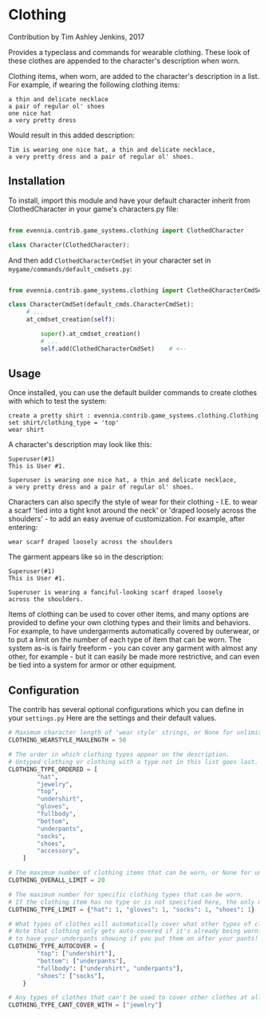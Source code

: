 # Clothing

Contribution by Tim Ashley Jenkins, 2017

Provides a typeclass and commands for wearable clothing. These 
look of these clothes are appended to the character's description when worn.

Clothing items, when worn, are added to the character's description
in a list. For example, if wearing the following clothing items:

    a thin and delicate necklace
    a pair of regular ol' shoes
    one nice hat
    a very pretty dress

Would result in this added description: 

    Tim is wearing one nice hat, a thin and delicate necklace,
    a very pretty dress and a pair of regular ol' shoes.

## Installation

To install, import this module and have your default character
inherit from ClothedCharacter in your game's characters.py file:

```python

from evennia.contrib.game_systems.clothing import ClothedCharacter

class Character(ClothedCharacter):

```

And then add `ClothedCharacterCmdSet` in your character set in
`mygame/commands/default_cmdsets.py`:

```python

from evennia.contrib.game_systems.clothing import ClothedCharacterCmdSet # <--

class CharacterCmdSet(default_cmds.CharacterCmdSet):
     # ...
     at_cmdset_creation(self):

         super().at_cmdset_creation()
         # ...
         self.add(ClothedCharacterCmdSet)    # <--

```

## Usage

Once installed, you can use the default builder commands to create clothes
with which to test the system:

    create a pretty shirt : evennia.contrib.game_systems.clothing.Clothing
    set shirt/clothing_type = 'top'
    wear shirt

A character's description may look like this:

    Superuser(#1)
    This is User #1.

    Superuser is wearing one nice hat, a thin and delicate necklace,
    a very pretty dress and a pair of regular ol' shoes.

Characters can also specify the style of wear for their clothing - I.E.
to wear a scarf 'tied into a tight knot around the neck' or 'draped
loosely across the shoulders' - to add an easy avenue of customization.
For example, after entering:

    wear scarf draped loosely across the shoulders

The garment appears like so in the description:

    Superuser(#1)
    This is User #1.

    Superuser is wearing a fanciful-looking scarf draped loosely
    across the shoulders.

Items of clothing can be used to cover other items, and many options
are provided to define your own clothing types and their limits and
behaviors. For example, to have undergarments automatically covered
by outerwear, or to put a limit on the number of each type of item
that can be worn. The system as-is is fairly freeform - you
can cover any garment with almost any other, for example - but it
can easily be made more restrictive, and can even be tied into a
system for armor or other equipment.

## Configuration

The contrib has several optional configurations which you can define in your `settings.py`
Here are the settings and their default values.

```python
# Maximum character length of 'wear style' strings, or None for unlimited.
CLOTHING_WEARSTYLE_MAXLENGTH = 50

# The order in which clothing types appear on the description.
# Untyped clothing or clothing with a type not in this list goes last.
CLOTHING_TYPE_ORDERED = [
        "hat",
        "jewelry",
        "top",
        "undershirt",
        "gloves",
        "fullbody",
        "bottom",
        "underpants",
        "socks",
        "shoes",
        "accessory",
    ]

# The maximum number of clothing items that can be worn, or None for unlimited.
CLOTHING_OVERALL_LIMIT = 20

# The maximum number for specific clothing types that can be worn.
# If the clothing item has no type or is not specified here, the only maximum is the overall limit.
CLOTHING_TYPE_LIMIT = {"hat": 1, "gloves": 1, "socks": 1, "shoes": 1}

# What types of clothes will automatically cover what other types of clothes when worn.
# Note that clothing only gets auto-covered if it's already being worn. It's perfectly possible
# to have your underpants showing if you put them on after your pants!
CLOTHING_TYPE_AUTOCOVER = {
        "top": ["undershirt"],
        "bottom": ["underpants"],
        "fullbody": ["undershirt", "underpants"],
        "shoes": ["socks"],
    }

# Any types of clothes that can't be used to cover other clothes at all.
CLOTHING_TYPE_CANT_COVER_WITH = ["jewelry"]
```
